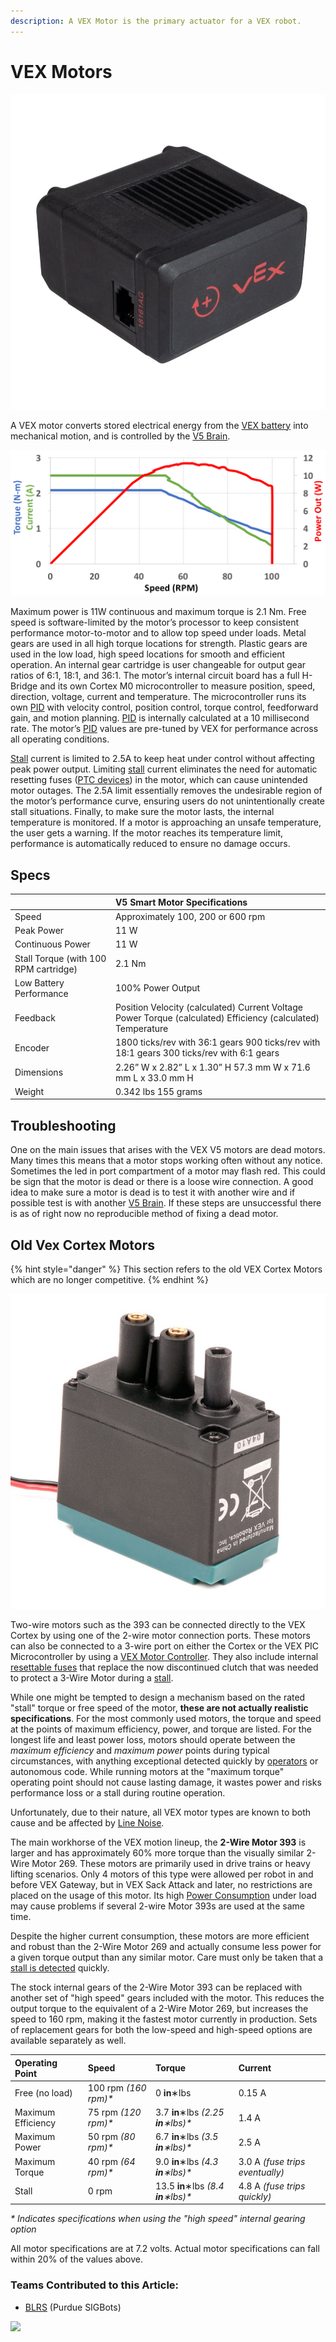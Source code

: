 ```yaml
---
description: A VEX Motor is the primary actuator for a VEX robot.
---
```


# VEX Motors

[![](../../../.gitbook/assets/276-4840-v5-smart-motor-front-iso_1.jpg)](https://phabricator.purduesigbots.com/file/data/zj7tgci7uyl2xaycrsqx/PHID-FILE-d43ssak5kxp4ijd44vbv/vex_motor_393.jpg)

A VEX motor converts stored electrical energy from the [VEX battery](vex-battery.md) into mechanical motion, and is controlled by the [V5 Brain](vex-v5-brain/).

![](../../../.gitbook/assets/image66.png)

Maximum power is 11W continuous and maximum torque is 2.1 Nm. Free speed is software-limited by the motor’s processor to keep consistent performance motor-to-motor and to allow top speed under loads. Metal gears are used in all high torque locations for strength. Plastic gears are used in the low load, high speed locations for smooth and efficient operation. An internal gear cartridge is user changeable for output gear ratios of 6:1, 18:1, and 36:1. The motor’s internal circuit board has a full H-Bridge and its own Cortex M0 microcontroller to measure position, speed, direction, voltage, current and temperature. The microcontroller runs its own [PID](../../../software/control-algorithms/pid-controller.md) with velocity control, position control, torque control, feedforward gain, and motion planning. [PID](../../../software/control-algorithms/pid-controller.md) is internally calculated at a 10 millisecond rate. The motor’s [PID](../../../software/control-algorithms/pid-controller.md) values are pre-tuned by VEX for performance across all operating conditions.

[Stall](../../general/stalling.md) current is limited to 2.5A to keep heat under control without affecting peak power output. Limiting [stall](../../general/stalling.md) current eliminates the need for automatic resetting fuses \([PTC devices](../../general/resettable-fuse-ptc.md)\) in the motor, which can cause unintended motor outages. The 2.5A limit essentially removes the undesirable region of the motor’s performance curve, ensuring users do not unintentionally create stall situations. Finally, to make sure the motor lasts, the internal temperature is monitored. If a motor is approaching an unsafe temperature, the user gets a warning. If the motor reaches its temperature limit, performance is automatically reduced to ensure no damage occurs.

## Specs

|  | **V5 Smart Motor Specifications** |
| :--- | :--- |
| Speed | Approximately 100, 200 or 600 rpm |
| Peak Power | 11 W |
| Continuous Power | 11 W |
| Stall Torque \(with 100 RPM cartridge\) | 2.1 Nm |
| Low Battery Performance | 100% Power Output |
| Feedback | Position Velocity \(calculated\) Current Voltage Power Torque \(calculated\) Efficiency \(calculated\) Temperature |
| Encoder | 1800 ticks/rev with 36:1 gears 900 ticks/rev with 18:1 gears 300 ticks/rev with 6:1 gears |
| Dimensions | 2.26” W x 2.82” L x 1.30” H 57.3 mm W x 71.6 mm L x 33.0 mm H |
| Weight | 0.342 lbs 155 grams |

## Troubleshooting

One on the main issues that arises with the VEX V5 motors are dead motors. Many times this means that a motor stops working often without any notice. Sometimes the led in port compartment of a motor may flash red. This could be sign that the motor is dead or there is a loose wire connection. A good idea to make sure a motor is dead is to test it with another wire and if possible test is with another [V5 Brain](vex-v5-brain/). If these steps are unsuccessful there is as of right now no reproducible method of fixing a dead motor.

## Old Vex Cortex Motors

{% hint style="danger" %}
This section refers to the old VEX Cortex Motors which are no longer competitive.
{% endhint %}

![](../../../.gitbook/assets/276-2177-2-wire-motor-393.jpg)

Two-wire motors such as the 393 can be connected directly to the VEX Cortex by using one of the 2-wire motor connection ports. These motors can also be connected to a 3-wire port on either the Cortex or the VEX PIC Microcontroller by using a [VEX Motor Controller](../legacy/motor-controller.md). They also include internal [resettable fuses](../../general/resettable-fuse-ptc.md) that replace the now discontinued clutch that was needed to protect a 3-Wire Motor during a [stall](../../general/stalling.md).

While one might be tempted to design a mechanism based on the rated "stall" torque or free speed of the motor, **these are not actually realistic specifications**. For the most commonly used motors, the torque and speed at the points of maximum efficiency, power, and torque are listed. For the longest life and least power loss, motors should operate between the _maximum efficiency_ and _maximum power_ points during typical circumstances, with anything exceptional detected quickly by [operators](../../../software/competition-specific/operator-control.md) or autonomous code. While running motors at the "maximum torque" operating point should not cause lasting damage, it wastes power and risks performance loss or a stall during routine operation.

Unfortunately, due to their nature, all VEX motor types are known to both cause and be affected by [Line Noise](../../general/line-noise.md).

The main workhorse of the VEX motion lineup, the **2-Wire Motor 393** is larger and has approximately 60% more torque than the visually similar 2-Wire Motor 269. These motors are primarily used in drive trains or heavy lifting scenarios. Only 4 motors of this type were allowed per robot in and before VEX Gateway, but in VEX Sack Attack and later, no restrictions are placed on the usage of this motor. Its high [Power Consumption](../../general/power-consumption.md) under load may cause problems if several 2-wire Motor 393s are used at the same time.

Despite the higher current consumption, these motors are more efficient and robust than the 2-Wire Motor 269 and actually consume less power for a given torque output than any similar motor. Care must only be taken that a [stall is detected](../../../software/general/stall-detection.md) quickly.

The stock internal gears of the 2-Wire Motor 393 can be replaced with another set of "high speed" gears included with the motor. This reduces the output torque to the equivalent of a 2-Wire Motor 269, but increases the speed to 160 rpm, making it the fastest motor currently in production. Sets of replacement gears for both the low-speed and high-speed options are available separately as well.

| Operating Point | Speed | Torque | Current |
| :--- | :--- | :--- | :--- |
| Free \(no load\) | 100 rpm _\(160 rpm\)\*_ | 0 **in**∗lbs | 0.15 A |
| Maximum Efficiency | 75 rpm _\(120 rpm\)\*_ | 3.7 **in**∗lbs _\(2.25 **in**∗lbs\)\*_ | 1.4 A |
| Maximum Power | 50 rpm _\(80 rpm\)\*_ | 6.7 **in**∗lbs _\(3.5 **in**∗lbs\)\*_ | 2.5 A |
| Maximum Torque | 40 rpm _\(64 rpm\)\*_ | 9.0 **in**∗lbs _\(4.3 **in**∗lbs\)\*_ | 3.0 A _\(fuse trips eventually\)_ |
| Stall | 0 rpm | 13.5 **in**∗lbs _\(8.4 **in**∗lbs\)\*_ | 4.8 A _\(fuse trips quickly\)_ |

_\* Indicates specifications when using the "high speed" internal gearing option_

All motor specifications are at 7.2 volts. Actual motor specifications can fall within 20% of the values above.

### Teams Contributed to this Article:

* [BLRS](https://purduesigbots.com/) \(Purdue SIGBots\)

[![](https://phabricator.purduesigbots.com/file/data/xfsxac7r5dlrvgtw2ai2/PHID-FILE-yh73ypyibvbwlvmj5sue/vex_motor_393_curve.png)](https://phabricator.purduesigbots.com/file/data/xfsxac7r5dlrvgtw2ai2/PHID-FILE-yh73ypyibvbwlvmj5sue/vex_motor_393_curve.png)

